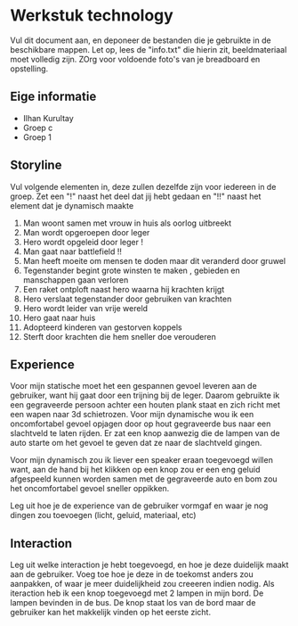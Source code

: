 # Werkstuk technology

Vul dit document aan, en deponeer de bestanden die je gebruikte in de beschikbare mappen. Let op, lees de "info.txt" die hierin zit, beeldmateriaal moet volledig zijn. ZOrg voor voldoende foto's van je breadboard en opstelling.


## Eige informatie

- Ilhan Kurultay
- Groep c
- Groep 1


## Storyline 

Vul volgende elementen in, deze zullen dezelfde zijn voor iedereen in de groep. Zet een "!" naast het deel dat jij hebt gedaan en "!!" naast het element dat je dynamisch maakte

1. Man woont samen met vrouw in huis als oorlog uitbreekt
2. Man wordt opgeroepen door leger
3. Hero wordt opgeleid door leger !
4. Man gaat naar battlefield !!
5. Man heeft moeite om mensen te doden maar dit veranderd door gruwel
6. Tegenstander begint grote winsten te maken , gebieden en manschappen gaan verloren
7. Een raket ontploft naast hero waarna hij krachten krijgt
8. Hero verslaat tegenstander door gebruiken van krachten
9. Hero wordt leider van vrije wereld
10. Hero gaat naar huis
11. Adopteerd kinderen van gestorven koppels
12. Sterft door krachten die hem sneller doe verouderen

## Experience
Voor mijn statische moet het een gespannen gevoel leveren aan de gebruiker, want hij gaat door een trijning bij de leger. Daarom gebruikte ik een gegraveerde persoon achter een houten plank staat en zich richt met een wapen naar 3d schietrozen.
Voor mijn dynamische wou ik een oncomfortabel gevoel opjagen door op hout gegraveerde bus naar een slachtveld te laten rijden. Er zat een knop aanwezig die de lampen van de auto starte om het gevoel te geven dat ze naar de slachtveld gingen.

Voor mijn dynamisch zou ik liever een speaker eraan toegevoegd willen want, aan de hand bij het klikken op een knop zou er een eng geluid afgespeeld kunnen worden samen met de gegraveerde auto en bom zou het oncomfortabel gevoel sneller oppikken.



Leg uit hoe je de experience van de gebruiker vormgaf en waar je nog dingen zou toevoegen (licht, geluid, materiaal, etc)

## Interaction

Leg uit welke interaction je hebt toegevoegd, en hoe je deze duidelijk maakt aan de gebruiker. Voeg toe hoe je deze in de toekomst anders zou aanpakken, of waar je meer duidelijkheid zou creeeren indien nodig.
Als iteraction heb ik een knop toegevoegd met 2 lampen in mijn bord. De lampen bevinden in de bus. De knop staat los van de bord maar de gebruiker kan het makkelijk vinden op het eerste zicht.




